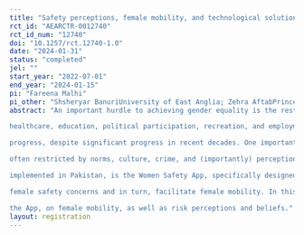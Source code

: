 ```yaml
---
title: "Safety perceptions, female mobility, and technological solutions: An evaluation of the Women Safety App in Pakistan "
rct_id: "AEARCTR-0012740"
rct_id_num: "12740"
doi: "10.1257/rct.12740-1.0"
date: "2024-01-31"
status: "completed"
jel: ""
start_year: "2022-07-01"
end_year: "2024-01-15"
pi: "Fareena Malhi"
pi_other: "Shsheryar BanuriUniversity of East Anglia; Zehra AftabPrince Muhammad University"
abstract: "An important hurdle to achieving gender equality is the restriction on female mobility. Female access to
healthcare, education, political participation, recreation, and employment, continues to demonstrate uneven
progress, despite significant progress in recent decades. One important factor in this is female mobility, that is
often restricted by norms, culture, crime, and (importantly) perceptions of safety. One solution recently
implemented in Pakistan, is the Women Safety App, specifically designed by a government agency to address
female safety concerns and in turn, facilitate female mobility. In this project, we evaluate the impact of access to
the App, on female mobility, as well as risk perceptions and beliefs."
layout: registration
---
```


